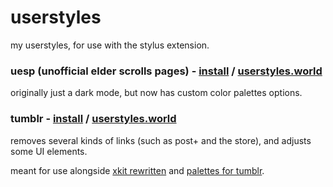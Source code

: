 # userstyles

my userstyles, for use with the stylus extension.

### uesp (unofficial elder scrolls pages) - [install](https://github.com/deerszn/userstyles/raw/main/uesp/uesp.user.css) / [userstyles.world](https://userstyles.world/style/7804/snk-uesp)

originally just a dark mode, but now has custom color palettes options.

### tumblr - [install](https://github.com/deerszn/userstyles/raw/main/tumblr/tumblr.user.css) / [userstyles.world](https://userstyles.world/style/10542/snk-tumblr)

removes several kinds of links (such as post+ and the store), and adjusts some UI elements.

meant for use alongside [xkit rewritten](https://github.com/AprilSylph/XKit-Rewritten) and [palettes for tumblr](https://github.com/AprilSylph/Palettes-for-Tumblr).
